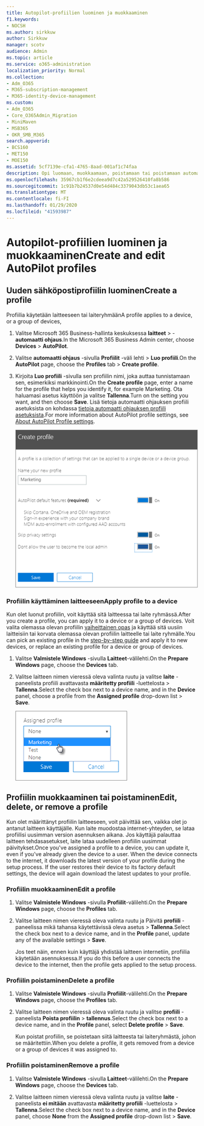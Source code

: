 ```yaml
---
title: Autopilot-profiilien luominen ja muokkaaminen
f1.keywords:
- NOCSH
ms.author: sirkkuw
author: Sirkkuw
manager: scotv
audience: Admin
ms.topic: article
ms.service: o365-administration
localization_priority: Normal
ms.collection:
- Adm_O365
- M365-subscription-management
- M365-identity-device-management
ms.custom:
- Adm_O365
- Core_O365Admin_Migration
- MiniMaven
- MSB365
- OKR_SMB_M365
search.appverid:
- BCS160
- MET150
- MOE150
ms.assetid: 5cf7139e-cfa1-4765-8aad-001af1c74faa
description: Opi luomaan, muokkaamaan, poistamaan tai poistamaan automaatti ohjauksen profiileja.
ms.openlocfilehash: 35967cb1f6e2cdeea9d7c42a529526410fa8b586
ms.sourcegitcommit: 1c91b7b24537d0e54d484c3379043db53c1aea65
ms.translationtype: MT
ms.contentlocale: fi-FI
ms.lasthandoff: 01/29/2020
ms.locfileid: "41593987"
---
```

# <a name="create-and-edit-autopilot-profiles"></a><span data-ttu-id="26d5a-103">Autopilot-profiilien luominen ja muokkaaminen</span><span class="sxs-lookup"><span data-stu-id="26d5a-103">Create and edit AutoPilot profiles</span></span>

## <a name="create-a-profile"></a><span data-ttu-id="26d5a-104">Uuden sähköpostiprofiilin luominen</span><span class="sxs-lookup"><span data-stu-id="26d5a-104">Create a profile</span></span>

<span data-ttu-id="26d5a-105">Profiilia käytetään laitteeseen tai laiteryhmään</span><span class="sxs-lookup"><span data-stu-id="26d5a-105">A profile applies to a device, or a group of devices,</span></span>
  
1. <span data-ttu-id="26d5a-106">Valitse Microsoft 365 Business-hallinta keskuksessa **laitteet** \> - **automaatti ohjaus**.</span><span class="sxs-lookup"><span data-stu-id="26d5a-106">In the Microsoft 365 Business Admin center, choose **Devices** \> **AutoPilot**.</span></span>
  
2. <span data-ttu-id="26d5a-107">Valitse **automaatti ohjaus** -sivulla **Profiilit** -väli lehti \> **Luo profiili**.</span><span class="sxs-lookup"><span data-stu-id="26d5a-107">On the **AutoPilot** page, choose the **Profiles** tab \> **Create profile**.</span></span>
    
3. <span data-ttu-id="26d5a-108">Kirjoita **Luo profiili** -sivulla sen profiilin nimi, joka auttaa tunnistamaan sen, esimerkiksi markkinointi.</span><span class="sxs-lookup"><span data-stu-id="26d5a-108">On the **Create profile** page, enter a name for the profile that helps you identify it, for example Marketing.</span></span> <span data-ttu-id="26d5a-109">Ota haluamasi asetus käyttöön ja valitse **Tallenna**.</span><span class="sxs-lookup"><span data-stu-id="26d5a-109">Turn on the setting you want, and then choose **Save**.</span></span> <span data-ttu-id="26d5a-110">Lisä tietoja automaatti ohjauksen profiili asetuksista on kohdassa [tietoja automaatti ohjauksen profiili asetuksista](autopilot-profile-settings.md).</span><span class="sxs-lookup"><span data-stu-id="26d5a-110">For more information about AutoPilot profile settings, see [About AutoPilot Profile settings](autopilot-profile-settings.md).</span></span>
    
    ![Enter name and turn on settings in the Create profile panel.](media/63b5a00d-6a5d-48d0-9557-e7531e80702a.png)
  
### <a name="apply-profile-to-a-device"></a><span data-ttu-id="26d5a-112">Profiilin käyttäminen laitteeseen</span><span class="sxs-lookup"><span data-stu-id="26d5a-112">Apply profile to a device</span></span>

<span data-ttu-id="26d5a-113">Kun olet luonut profiilin, voit käyttää sitä laitteessa tai laite ryhmässä.</span><span class="sxs-lookup"><span data-stu-id="26d5a-113">After you create a profile, you can apply it to a device or a group of devices.</span></span> <span data-ttu-id="26d5a-114">Voit valita olemassa olevan profiilin [vaiheittainen opas](add-autopilot-devices-and-profile.md) ja käyttää sitä uusiin laitteisiin tai korvata olemassa olevan profiilin laitteelle tai laite ryhmälle.</span><span class="sxs-lookup"><span data-stu-id="26d5a-114">You can pick an existing profile in the [step-by-step guide](add-autopilot-devices-and-profile.md) and apply it to new devices, or replace an existing profile for a device or group of devices.</span></span> 
  
1. <span data-ttu-id="26d5a-115">Valitse **Valmistele Windows** -sivulla **Laitteet**-välilehti.</span><span class="sxs-lookup"><span data-stu-id="26d5a-115">On the **Prepare Windows** page, choose the **Devices** tab.</span></span> 
    
2. <span data-ttu-id="26d5a-116">Valitse laitteen nimen vieressä oleva valinta ruutu ja valitse **laite** -paneelista profiili avattavasta **määritetty profiili** -luettelosta \> **Tallenna**.</span><span class="sxs-lookup"><span data-stu-id="26d5a-116">Select the check box next to a device name, and in the **Device** panel, choose a profile from the **Assigned profile** drop-down list \> **Save**.</span></span>
    
    ![In the Device panel, select an Assigned profile to apply it.](media/ed0ce33f-9241-4403-a5de-2dddffdc6fb9.png)
  
## <a name="edit-delete-or-remove-a-profile"></a><span data-ttu-id="26d5a-118">Profiilin muokkaaminen tai poistaminen</span><span class="sxs-lookup"><span data-stu-id="26d5a-118">Edit, delete, or remove a profile</span></span>

<span data-ttu-id="26d5a-p103">Kun olet määrittänyt profiilin laitteeseen, voit päivittää sen, vaikka olet jo antanut laitteen käyttäjälle. Kun laite muodostaa internet-yhteyden, se lataa profiilisi uusimman version asennuksen aikana. Jos käyttäjä palauttaa laitteen tehdasasetukset, laite lataa uudelleen profiilin uusimmat päivitykset.</span><span class="sxs-lookup"><span data-stu-id="26d5a-p103">Once you've assigned a profile to a device, you can update it, even if you've already given the device to a user. When the device connects to the internet, it downloads the latest version of your profile during the setup process. If the user restores their device to its factory default settings, the device will again download the latest updates to your profile.</span></span> 
  
### <a name="edit-a-profile"></a><span data-ttu-id="26d5a-122">Profiilin muokkaaminen</span><span class="sxs-lookup"><span data-stu-id="26d5a-122">Edit a profile</span></span>

1. <span data-ttu-id="26d5a-123">Valitse **Valmistele Windows** -sivulla **Profiilit**-välilehti.</span><span class="sxs-lookup"><span data-stu-id="26d5a-123">On the **Prepare Windows** page, choose the **Profiles** tab.</span></span> 
    
2. <span data-ttu-id="26d5a-124">Valitse laitteen nimen vieressä oleva valinta ruutu ja Päivitä **profiili** -paneelissa mikä tahansa käytettävissä oleva asetus \> **Tallenna**.</span><span class="sxs-lookup"><span data-stu-id="26d5a-124">Select the check box next to a device name, and in the **Profile** panel, update any of the available settings \> **Save**.</span></span>
    
    <span data-ttu-id="26d5a-125">Jos teet näin, ennen kuin käyttäjä yhdistää laitteen internetiin, profiilia käytetään asennuksessa.</span><span class="sxs-lookup"><span data-stu-id="26d5a-125">If you do this before a user connects the device to the internet, then the profile gets applied to the setup process.</span></span>
    
### <a name="delete-a-profile"></a><span data-ttu-id="26d5a-126">Profiilin poistaminen</span><span class="sxs-lookup"><span data-stu-id="26d5a-126">Delete a profile</span></span>

1. <span data-ttu-id="26d5a-127">Valitse **Valmistele Windows** -sivulla **Profiilit**-välilehti.</span><span class="sxs-lookup"><span data-stu-id="26d5a-127">On the **Prepare Windows** page, choose the **Profiles** tab.</span></span> 
    
2. <span data-ttu-id="26d5a-128">Valitse laitteen nimen vieressä oleva valinta ruutu ja valitse **profiili** -paneelista **Poista profiilin** \> **tallennus**.</span><span class="sxs-lookup"><span data-stu-id="26d5a-128">Select the check box next to a device name, and in the **Profile** panel, select **Delete profile** \> **Save**.</span></span>
    
    <span data-ttu-id="26d5a-129">Kun poistat profiilin, se poistetaan siitä laitteesta tai laiteryhmästä, johon se määritettiin.</span><span class="sxs-lookup"><span data-stu-id="26d5a-129">When you delete a profile, it gets removed from a device or a group of devices it was assigned to.</span></span>
    
### <a name="remove-a-profile"></a><span data-ttu-id="26d5a-130">Profiilin poistaminen</span><span class="sxs-lookup"><span data-stu-id="26d5a-130">Remove a profile</span></span>

1. <span data-ttu-id="26d5a-131">Valitse **Valmistele Windows** -sivulla **Laitteet**-välilehti.</span><span class="sxs-lookup"><span data-stu-id="26d5a-131">On the **Prepare Windows** page, choose the **Devices** tab.</span></span> 
    
2. <span data-ttu-id="26d5a-132">Valitse laitteen nimen vieressä oleva valinta ruutu ja valitse **laite** -paneelista **ei mitään** avattavasta **määritetty profiili** -luettelosta \> **Tallenna**.</span><span class="sxs-lookup"><span data-stu-id="26d5a-132">Select the check box next to a device name, and in the **Device** panel, choose **None** from the **Assigned profile** drop-down list \> **Save**.</span></span>
    
